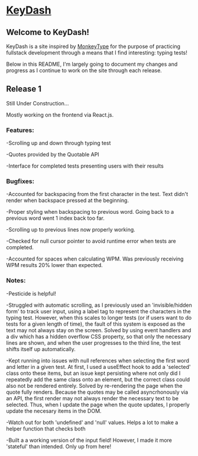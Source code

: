 # [KeyDash](https://github.com/facebook/create-react-app)

## Welcome to KeyDash!

KeyDash is a site inspired by [MonkeyType](https://monkeytype.com/) for the purpose of practicing
fullstack development through a means that I find interesting: typing tests!

Below in this README, I'm largely going to document my changes and progress as I continue to work on
the site through each release.

## Release 1

Still Under Construction...

Mostly working on the frontend via React.js.

### Features:

-Scrolling up and down through typing test

-Quotes provided by the Quotable API

-Interface for completed tests presenting users with their results

### Bugfixes:

-Accounted for backspacing from the first character in the test. Text didn't render when backspace pressed at the beginning.

-Proper styling when backspacing to previous word. Going back to a previous word went 1 index back too far.

-Scrolling up to previous lines now properly working.

-Checked for null cursor pointer to avoid runtime error when tests are completed.

-Accounted for spaces when calculating WPM. Was previously receiving WPM results 20% lower than expected.

### Notes:

-Pesticide is helpful!

-Struggled with automatic scrolling, as I previously used an 'invisible/hidden form' to track user input, using
a label tag to represent the characters in the typing test. However, when this scales to longer tests
(or if users want to do tests for a given length of time), the fault of this system is exposed as the
text may not always stay on the screen. Solved by using event handlers and a div which has a hidden
overflow CSS property, so that only the necessary lines are shown, and when the user progresses to the
third line, the test shifts itself up automatically.

-Kept running into issues with null references when selecting the first word and letter in a given test.
At first, I used a useEffect hook to add a 'selected' class onto these items, but an issue kept persisting where
not only did I repeatedly add the same class onto an element, but the correct class could also not be rendered entirely.
Solved by re-rendering the page when the quote fully renders. Because the quotes may be called asyncrhonously via
an API, the first render may not always render the necessary text to be selected. Thus, when I update the
page when the quote updates, I properly update the necesary items in the DOM.

-Watch out for both 'undefined' and 'null' values. Helps a lot to make a helper function that checks
both

-Built a a working version of the input field! However, I made it more 'stateful' than intended.
Only up from here!


